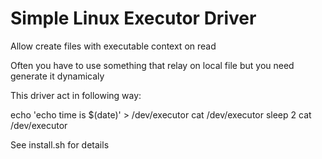 # Simple Linux Executor Driver


Allow create files with executable context on read

Often you have to use something that relay on local file but you need generate it dynamicaly

This driver act in following way:

echo 'echo time is $(date)' > /dev/executor
cat /dev/executor
sleep 2
cat /dev/executor

See install.sh for details

